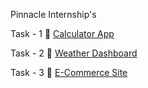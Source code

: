 Pinnacle Internship's

Task - 1 
🌟 [Calculator App](https://sci-calculator-hariapp.netlify.app/)

Task - 2
🌟 [Weather Dashboard](https://weather-dash-hariapp.netlify.app/)

Task - 3 
🌟 [E-Commerce Site](https://e-commerce-site-hariapp.netlify.app/)
